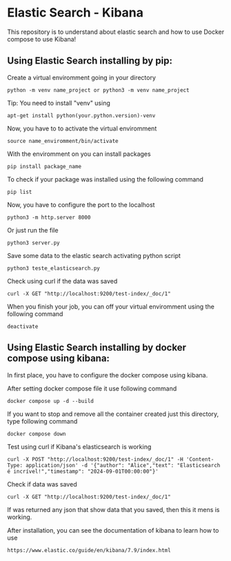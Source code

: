 # Elastic Search - Kibana
This repository is to understand about elastic search and how to use Docker compose to use Kibana!

## Using Elastic Search installing by pip:
Create a virtual enviromment going in your directory

    python -m venv name_project or python3 -m venv name_project

Tip: You need to install "venv" using

    apt-get install python(your.python.version)-venv

Now, you have to to activate the virtual enviromment

    source name_enviromment/bin/activate

With the enviromment on you can install packages

    pip install package_name

To check if your package was installed using the following command

    pip list

Now, you have to configure the port to the localhost

    python3 -m http.server 8000

Or just run the file

    python3 server.py

Save some data to the elastic search activating python script

    python3 teste_elasticsearch.py

Check using curl if the data was saved

    curl -X GET "http://localhost:9200/test-index/_doc/1"

When you finish your job, you can off your virtual enviromment using the following command

    deactivate

## Using Elastic Search installing by docker compose using kibana:
In first place, you have to configure the docker compose using kibana.

After setting docker compose file it use following command

    docker compose up -d --build

If you want to stop and remove all the container created just this directory, type following command

    docker compose down

Test using curl if Kibana's elasticsearch is working

    curl -X POST "http://localhost:9200/test-index/_doc/1" -H 'Content-Type: application/json' -d '{"author": "Alice","text": "Elasticsearch é incrível!","timestamp": "2024-09-01T00:00:00"}'

Check if data was saved

    curl -X GET "http://localhost:9200/test-index/_doc/1"

If was returned any json that show data that you saved, then this it mens is working.

After installation, you can see the documentation of kibana to learn how to use

    https://www.elastic.co/guide/en/kibana/7.9/index.html
